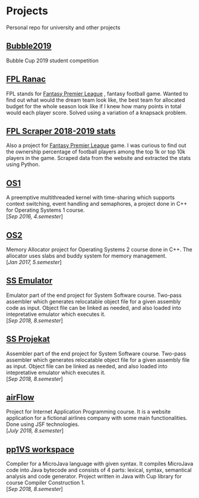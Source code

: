 # Projects
Personal repo for university and other projects

## [Bubble2019](https://github.com/VSladojevic/projects/tree/master/Bubble2019)
Bubble Cup 2019 student competition
## [FPL Ranac](https://github.com/VSladojevic/projects/tree/master/FPL%20Ranac)
FPL stands for [Fantasy Premier League](https://fantasy.premierleague.com) , fantasy football game. 
Wanted to find out what would the dream team look like, the best team for allocated budget for the whole season look like if I knew 
how many points in total would each player score. 
Solved using a variation of a knapsack problem.
## [FPL Scraper 2018-2019 stats](https://github.com/VSladojevic/projects/tree/master/FPL%20Scraper%202018-2019%20stats)
Also a project for [Fantasy Premier League](https://fantasy.premierleague.com) game. 
I was curious to find out the ownership percentage of football players among the top 1k or top 10k players in the game. 
Scraped data from the website and extracted the stats using Python.
## [OS1](https://github.com/VSladojevic/projects/tree/master/OS1%20sv140048d)
A preemptive multithreaded kernel with time-sharing which supports context 
switching, event handling and semaphores, a project done in C++ for Operating Systems 1 course.\
[_Sep 2016, 4.semester_]
## [OS2](https://github.com/VSladojevic/projects/tree/master/OS2%20sv140048d)
Memory Allocator project for Operating Systems 2 course done in C++.
The allocator uses slabs and buddy system for memory management.\
[_Jan 2017, 5.semester_]
## [SS Emulator](https://github.com/VSladojevic/projects/tree/master/SS%20Emulator%20Windows)
Emulator part of the end project for System Software course.
Two-pass assembler which generates relocatable object file for a given assembly code as input.
Object file can be linked as needed, and also loaded into intepretative emulator which executes it.\
[_Sep 2018, 8.semester_]
## [SS Projekat](https://github.com/VSladojevic/projects/tree/master/SS%20Projekat%20Windows)
Assembler part of the end project for System Software course.
Two-pass assembler which generates relocatable object file for a given assembly file as input.
Object file can be linked as needed, and also loaded into intepretative emulator which executes it.\
[_Sep 2018, 8.semester_]
## [airFlow](https://github.com/VSladojevic/projects/tree/master/airFlow)
Project for Internet Application Programming course.
It is a website application for a fictional airlines company with some main functionalities.
Done using JSF technologies.\
[_July 2018, 8.semester_]
## [pp1VS workspace](https://github.com/VSladojevic/projects/tree/master/pp1VS%20workspace)
Compiler for a MicroJava language with given syntax. It compiles MicroJava code into Java bytecode
and consists of 4 parts: lexical, syntax, semantical analysis and code generator.
Project written in Java with Cup library for course Compiler Construction 1.\
[_Sep 2018, 8.semester_]
